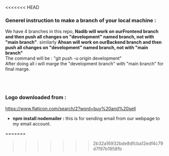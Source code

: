 <<<<<<< HEAD
<h3>Generel instruction to make a branch of your local machine :</h3>
<p>We have 4 branches in this repo, <b>Nadib will work on ourFrontend branch and then push all changes on "development" named branch, not with "main branch"</b>. similarly <b>Ahsan will work on ourBackend branch and then push all changes on "development" named branch, not with "main branch"</b><br>The command will be : "git push -u origin development"<br>After doing all i will marge the "development branch" with "main branch" for final marge. </p>
<br> <br>

<h3>Logo downloaded from :</h3><a href="https://www.flaticon.com/search/2?word=buy%20and%20sell">https://www.flaticon.com/search/2?word=buy%20and%20sell</a>

<ul>
    <li><strong>npm install nodemailer :</strong> this is for sending email from our webpage to my email account.
    </li>
</ul>
=======

>>>>>>> 2b32a16932bde8dfcba12edf4c79d7f97b1958fb
